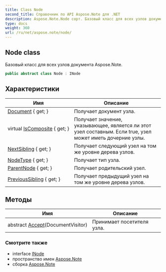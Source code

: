 ```yaml
---
title: Class Node
second_title: Справочник по API Aspose.Note для .NET
description: Aspose.Note.Node сорт. Базовый класс для всех узлов документа Aspose.Note.
type: docs
weight: 360
url: /ru/net/aspose.note/node/
---
```

## Node class

Базовый класс для всех узлов документа Aspose.Note.

```csharp
public abstract class Node : INode
```

## Характеристики

| Имя | Описание |
| --- | --- |
| [Document](../../aspose.note/node/document/) { get; } | Получает документ узла. |
| virtual [IsComposite](../../aspose.note/node/iscomposite/) { get; } | Получает значение, указывающее, является ли этот узел составным. Если true, узел может иметь дочерние узлы. |
| [NextSibling](../../aspose.note/node/nextsibling/) { get; } | Получает следующий узел на том же уровне дерева узлов. |
| [NodeType](../../aspose.note/node/nodetype/) { get; } | Получает тип узла. |
| [ParentNode](../../aspose.note/node/parentnode/) { get; } | Получает родительский узел. |
| [PreviousSibling](../../aspose.note/node/previoussibling/) { get; } | Получает предыдущий узел на том же уровне дерева узлов. |

## Методы

| Имя | Описание |
| --- | --- |
| abstract [Accept](../../aspose.note/node/accept/)(DocumentVisitor) | Принимает посетителя узла. |

### Смотрите также

* interface [INode](../inode/)
* пространство имен [Aspose.Note](../../aspose.note/)
* сборка [Aspose.Note](../../)


